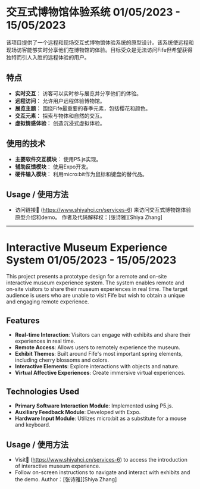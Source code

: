 # 交互式博物馆体验系统 01/05/2023 - 15/05/2023
该项目提供了一个远程和现场交互式博物馆体验系统的原型设计。该系统使远程和现场访客能够实时分享他们在博物馆的体验。目标受众是无法访问Fife但希望获得独特而引人入胜的远程体验的用户。

## 特点

- **实时交互**：
  访客可以实时参与展览并分享他们的体验。
- **远程访问**：
  允许用户远程体验博物馆。
- **展览主题**：
  围绕Fife最重要的春季元素，包括樱花和颜色。
- **交互元素**：
  探索与物体和自然的交互。 
- **虚拟情感体验**：
  创造沉浸式虚拟体验。

## 使用的技术

- **主要软件交互模块**：
  使用P5.js实现。  
- **辅助反馈模块**：
  使用Expo开发。  
- **硬件输入模块**：
  利用micro:bit作为鼠标和键盘的替代品。

## Usage / 使用方法

- 访问链接🔗 (https://www.shiyahci.cn/services-6) 来访问交互式博物馆体验原型介绍和demo。
作者及代码解释权：[张诗雅][Shiya Zhang]

-------------------------------------------------------------------------------------------------------
# Interactive Museum Experience System 01/05/2023 - 15/05/2023

This project presents a prototype design for a remote and on-site interactive museum experience system. The system enables remote and on-site visitors to share their museum experiences in real time. The target audience is users who are unable to visit Fife but wish to obtain a unique and engaging remote experience.

## Features

- **Real-time Interaction**:
  Visitors can engage with exhibits and share their experiences in real time.
- **Remote Access**:
  Allows users to remotely experience the museum. 
- **Exhibit Themes**:
  Built around Fife's most important spring elements, including cherry blossoms and colors.  
- **Interactive Elements**:
  Explore interactions with objects and nature.
- **Virtual Affective Experiences**:
  Create immersive virtual experiences.

## Technologies Used

- **Primary Software Interaction Module**:
  Implemented using P5.js. 
- **Auxiliary Feedback Module**:
  Developed with Expo.
- **Hardware Input Module**:
  Utilizes micro:bit as a substitute for a mouse and keyboard.

## Usage / 使用方法

- Visit🔗 (https://www.shiyahci.cn/services-6) to access the introduction of interactive museum experience.
- Follow on-screen instructions to navigate and interact with exhibits and the demo.
Author：[张诗雅][Shiya Zhang]

